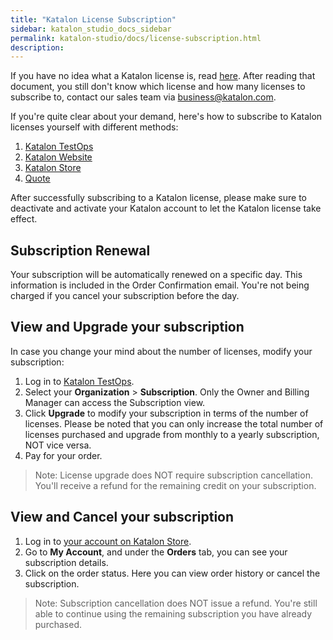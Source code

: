```yaml
---
title: "Katalon License Subscription"
sidebar: katalon_studio_docs_sidebar
permalink: katalon-studio/docs/license-subscription.html
description:
---
```


If you have no idea what a Katalon license is, read [here](https://docs.katalon.com/katalon-studio/docs/license.html). After reading that document, you still don't know which license and how many licenses to subscribe to, contact our sales team via business@katalon.com.

If you're quite clear about your demand, here's how to subscribe to Katalon licenses yourself with different methods:

1. [Katalon TestOps](https://docs.katalon.com/katalon-studio/docs/license-KT.html)
2. [Katalon Website](https://docs.katalon.com/katalon-studio/docs/subscription-kstore.html)
2. [Katalon Store](https://www.katalon.com/pricing/)
3. [Quote](https://docs.katalon.com/katalon-studio/docs/license-quote.html)

After successfully subscribing to a Katalon license, please make sure to deactivate and activate your Katalon account to let the Katalon license take effect.

## Subscription Renewal

Your subscription will be automatically renewed on a specific day. This information is included in the Order Confirmation email. You're not being charged if you cancel your subscription before the day.

## View and Upgrade your subscription

In case you change your mind about the number of licenses, modify your subscription:

1. Log in to [Katalon TestOps](https://analytics.katalon.com/home).
2. Select your **Organization** > **Subscription**. Only the Owner and Billing Manager can access the Subscription view.
3. Click **Upgrade** to modify your subscription in terms of the number of licenses. Please be noted that you can only increase the total number of licenses purchased and upgrade from monthly to a yearly subscription, NOT vice versa.
4. Pay for your order.

> Note: License upgrade does NOT require subscription cancellation. You'll receive a refund for the remaining credit on your subscription.

## View and Cancel your subscription

1. Log in to [your account on Katalon Store](https://store.katalon.com/account).
2. Go to **My Account**, and under the **Orders** tab, you can see your subscription details.
3. Click on the order status. Here you can view order history or cancel the subscription.

> Note: Subscription cancellation does NOT issue a refund. You're still able to continue using the remaining subscription you have already purchased.
